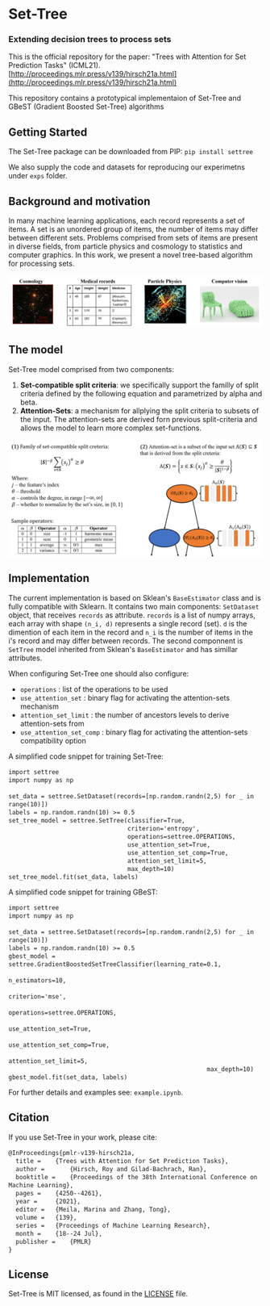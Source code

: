 # Set-Tree
### Extending decision trees to process sets
This is the official repository for the paper: "Trees with Attention for Set Prediction Tasks" (ICML21).
[http://proceedings.mlr.press/v139/hirsch21a.html](http://proceedings.mlr.press/v139/hirsch21a.html)

This repository contains a prototypical implementaion of Set-Tree and GBeST (Gradient Boosted Set-Tree) algorithms

## Getting Started
The Set-Tree package can be downloaded from PIP:
`pip install settree`

We also supply the code and datasets for reproducing our experimetns under `exps` folder.

## Background and motivation
In many machine learning applications, each record represents a set of items. A set is an unordered group of items, the number of items may differ between different sets. Problems comprised from sets of items are present in diverse fields, from particle physics and cosmology to statistics and computer graphics. In this work, we present a novel tree-based algorithm for processing sets.

![set_problems](images/set_problems.PNG)

## The model
Set-Tree model comprised from two components:
1) **Set-compatible split criteria**: we specifically support the familly of split criteria defined by the following equation and parametrized by alpha and beta.
2) **Attention-Sets**: a mechanism for allplying the split criteria to subsets of the input. The attention-sets are derived forn previous split-criteria and allows the model to learn more complex set-functions.


<img src="https://github.com/TAU-MLwell/Set-Tree/blob/main/images/model.PNG" width="600" align="center">

## Implementation

The current implementation is based on Sklean's `BaseEstimator` class and is fully compatible with Sklearn.
It contains two main components: `SetDataset` object, that receives `records` as attribute. `records` is a list of numpy arrays, each array with shape `(n_i, d)` represents a single record (set). `d` is the dimention of each item in the record and `n_i` is the number of items in the i's record and may differ between records. The second componnent is `SetTree` model inherited from Sklean's `BaseEstimator` and has simillar attributes.

When configuring Set-Tree one should also configure:
- `operations` : list of the operations to be used
- `use_attention_set` : binary flag for activating the attention-sets mechanism 
- `attention_set_limit` :  the number of ancestors levels to derive attention-sets from
- `use_attention_set_comp` : binary flag for activating the attention-sets compatibility option

A simplified code snippet for training Set-Tree:
```
import settree
import numpy as np

set_data = settree.SetDataset(records=[np.random.randn(2,5) for _ in range(10)])
labels = np.random.randn(10) >= 0.5
set_tree_model = settree.SetTree(classifier=True,
                                 criterion='entropy',
                                 operations=settree.OPERATIONS,
                                 use_attention_set=True,
                                 use_attention_set_comp=True,
                                 attention_set_limit=5,
                                 max_depth=10)
set_tree_model.fit(set_data, labels)
```

A simplified code snippet for training GBeST:
```
import settree
import numpy as np

set_data = settree.SetDataset(records=[np.random.randn(2,5) for _ in range(10)])
labels = np.random.randn(10) >= 0.5
gbest_model = settree.GradientBoostedSetTreeClassifier(learning_rate=0.1, 
                                                       n_estimators=10,
                                                       criterion='mse',
                                                       operations=settree.OPERATIONS,
                                                       use_attention_set=True,
                                                       use_attention_set_comp=True,
                                                       attention_set_limit=5,
                                                       max_depth=10)
gbest_model.fit(set_data, labels)
```

For further details and examples see: `example.ipynb`.

## Citation
If you use Set-Tree in your work, please cite:
```
@InProceedings{pmlr-v139-hirsch21a,
  title = 	 {Trees with Attention for Set Prediction Tasks},
  author =       {Hirsch, Roy and Gilad-Bachrach, Ran},
  booktitle = 	 {Proceedings of the 38th International Conference on Machine Learning},
  pages = 	 {4250--4261},
  year = 	 {2021},
  editor = 	 {Meila, Marina and Zhang, Tong},
  volume = 	 {139},
  series = 	 {Proceedings of Machine Learning Research},
  month = 	 {18--24 Jul},
  publisher =    {PMLR}
}
```

## License
Set-Tree is MIT licensed, as found in the [LICENSE](https://github.com/TAU-MLwell/Set-Tree/blob/main/LICENSE) file.








